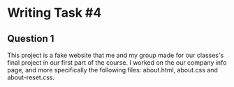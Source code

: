# Writing Task #4
## Question 1 
This project is a fake website that me and my group made for our classes's
final project in our first part of the course. I worked on the our company info page,
and more specifically the following files: about.html, about.css and about-reset.css.